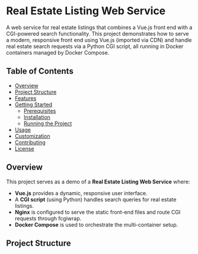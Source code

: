 # Real Estate Listing Web Service

A web service for real estate listings that combines a Vue.js front end with a CGI-powered search functionality. This project demonstrates how to serve a modern, responsive front end using Vue.js (imported via CDN) and handle real estate search requests via a Python CGI script, all running in Docker containers managed by Docker Compose.

## Table of Contents

- [Overview](#overview)
- [Project Structure](#project-structure)
- [Features](#features)
- [Getting Started](#getting-started)
  - [Prerequisites](#prerequisites)
  - [Installation](#installation)
  - [Running the Project](#running-the-project)
- [Usage](#usage)
- [Customization](#customization)
- [Contributing](#contributing)
- [License](#license)

## Overview

This project serves as a demo of a **Real Estate Listing Web Service** where:

- **Vue.js** provides a dynamic, responsive user interface.
- A **CGI script** (using Python) handles search queries for real estate listings.
- **Nginx** is configured to serve the static front-end files and route CGI requests through fcgiwrap.
- **Docker Compose** is used to orchestrate the multi-container setup.

## Project Structure

